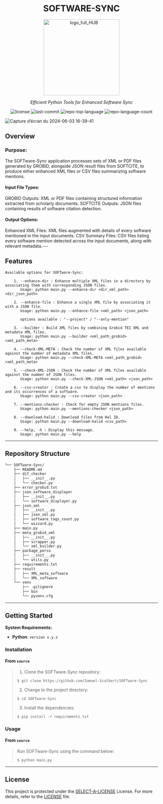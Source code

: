 <p align="center">
    <h1 align="center">SOFTWARE-SYNC</h1>
</p>

<div align="center">
  <img src="https://github.com/user-attachments/assets/718747cf-a7c2-4770-84f9-ad547edc623d" alt="logo_full_HUB" width="250" />
</div>

<p align="center">
    <em>Efficient Python Tools for Enhanced Software Sync</em>
</p>
<p align="center">
	<img src="https://img.shields.io/github/license/Samuel-Scalbert/SOFTware-Sync?style=default&logo=opensourceinitiative&logoColor=white&color=0080ff" alt="license">
	<img src="https://img.shields.io/github/last-commit/Samuel-Scalbert/SOFTware-Sync?style=default&logo=git&logoColor=white&color=0080ff" alt="last-commit">
	<img src="https://img.shields.io/github/languages/top/Samuel-Scalbert/SOFTware-Sync?style=default&color=0080ff" alt="repo-top-language">
	<img src="https://img.shields.io/github/languages/count/Samuel-Scalbert/SOFTware-Sync?style=default&color=0080ff" alt="repo-language-count">
<p>
<p align="center">
	<!-- default option, no dependency badges. -->
</p>

![Capture d’écran du 2024-06-03 16-39-41](https://github.com/Samuel-Scalbert/SOFTware-Sync/assets/32683708/5245f80a-d945-4921-ba38-75b996a24d8a)


##  Overview

### Purpose:

The SOFTware-Sync application processes sets of XML or PDF files generated by GROBID, alongside JSON result files from SOFTCITE, to produce either enhanced XML files or CSV files summarizing software mentions.

#### Input File Types:

GROBID Outputs: XML or PDF files containing structured information extracted from scholarly documents.
SOFTCITE Outputs: JSON files containing results of software citation detection.

#### Output Options:

Enhanced XML Files: XML files augmented with details of every software mentioned in the input documents.
CSV Summary Files: CSV files listing every software mention detected across the input documents, along with relevant metadata.---

##  Features

```
Available options for SOFTware-Sync:

    1. --enhance-dir : Enhance multiple XML files in a directory by associating them with corresponding JSON files.
       Usage: python main.py --enhance-dir <dir_xml_path> <dir_json_path>

    2. --enhance-file : Enhance a single XML file by associating it with a JSON file.
       Usage: python main.py --enhance-file <xml_path> <json_path>
       
       options available : "--project" / "--only-mention" 

    3. --builder : Build XML files by combining Grobid TEI XML and metadata XML files.
       Usage: python main.py --builder <xml_path_grobid> <xml_path_meta>

    4. --check-XML-META : Check the number of XML files available against the number of metadata XML files.
       Usage: python main.py --check-XML-META <xml_path_grobid> <xml_path_meta>

    5. --check-XML-JSON : Check the number of XML files available against the number of JSON files.
       Usage: python main.py --check-XML-JSON <xml_path> <json_path>

    6. --csv-creator : Create a csv to display the number of mentions and its occurrences of a software.
       Usage: python main.py --csv-creator <json_path>

    7. --mentions-checker : Check for empty JSON mentions files.
       Usage: python main.py --mentions-checker <json_path>

    8. --download-halid : Download files from Hal ID.
       Usage: python main.py --download-halid <csv_path>

    9. --help, -h : Display this message.
       Usage: python main.py --help
```

---

##  Repository Structure

```sh
└── SOFTware-Sync/
    ├── README.md
    ├── dif_checker
    │   ├── __init__.py
    │   └── checker.py
    ├── error_grobid.txt
    ├── json_software_displayer
    │   ├── __init__.py
    │   └── software_displayer.py
    ├── json_xml
    │   ├── __init__.py
    │   ├── json_xml.py
    │   ├── software_tags_count.py
    │   └── wizzard.py
    ├── main.py
    ├── meta_grobid_xml
    │   ├── __init__.py
    │   ├── scrapper.py
    │   └── xml_builder.py
    ├── package_perso
    │   ├── __init__.py
    │   └── utils.py
    ├── requirements.txt
    ├── result
    │   ├── XML_meta_software
    │   └── XML_software
    └── venv
        ├── .gitignore
        ├── bin
        └── pyvenv.cfg
```
---

##  Getting Started

**System Requirements:**

* **Python**: `version x.y.z`

###  Installation

<h4>From <code>source</code></h4>

> 1. Clone the SOFTware-Sync repository:
>
> ```console
> $ git clone https://github.com/Samuel-Scalbert/SOFTware-Sync
> ```
>
> 2. Change to the project directory:
> ```console
> $ cd SOFTware-Sync
> ```
>
> 3. Install the dependencies:
> ```console
> $ pip install -r requirements.txt
> ```

###  Usage

<h4>From <code>source</code></h4>

> Run SOFTware-Sync using the command below:
> ```console
> $ python main.py
> ```

---

##  License

This project is protected under the [SELECT-A-LICENSE](https://choosealicense.com/licenses) License. For more details, refer to the [LICENSE](https://choosealicense.com/licenses/) file.

